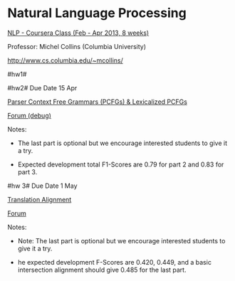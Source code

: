 Natural Language Processing
===========================

[NLP - Coursera Class (Feb - Apr 2013, 8 weeks)](https://class.coursera.org/nlangp-001/class/index)

Professor: Michel Collins (Columbia University)

http://www.cs.columbia.edu/~mcollins/

#hw1#

#hw2#
Due Date 15 Apr

[Parser Context Free Grammars (PCFGs) & Lexicalized PCFGs](https://class.coursera.org/nlangp-001/assignment/view?assignment_id=5)

[Forum (debug)](https://class.coursera.org/nlangp-001/forum/thread?thread_id=691)

Notes:

+ The last part is optional but we encourage interested students to give it a try.

+ Expected development total F1-Scores are 0.79 for part 2 and 0.83 for part 3.

#hw 3#
Due Date 1 May

[Translation Alignment](https://class.coursera.org/nlangp-001/assignment/view?assignment_id=7)

[Forum](https://class.coursera.org/nlangp-001/forum/thread?thread_id=940)

Notes:

+ Note: The last part is optional but we encourage interested students to give it a try.

+ he expected development F-Scores are 0.420, 0.449, and a basic intersection alignment should give 0.485 for the last part.
